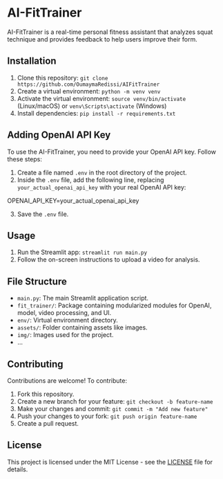 # AI-FitTrainer

AI-FitTrainer is a real-time personal fitness assistant that analyzes squat technique and provides feedback to help users improve their form.

## Installation

1. Clone this repository: `git clone https://github.com/OumaymaRedissi/AIFitTrainer`
2. Create a virtual environment: `python -m venv venv`
3. Activate the virtual environment: `source venv/bin/activate` (Linux/macOS) or `venv\Scripts\activate` (Windows)
4. Install dependencies: `pip install -r requirements.txt`

## Adding OpenAI API Key

To use the AI-FitTrainer, you need to provide your OpenAI API key. Follow these steps:

1. Create a file named `.env` in the root directory of the project.
2. Inside the `.env` file, add the following line, replacing `your_actual_openai_api_key` with your real OpenAI API key:

OPENAI_API_KEY=your_actual_openai_api_key


3. Save the `.env` file.

## Usage

1. Run the Streamlit app: `streamlit run main.py`
2. Follow the on-screen instructions to upload a video for analysis.

## File Structure

- `main.py`: The main Streamlit application script.
- `fit_trainer/`: Package containing modularized modules for OpenAI, model, video processing, and UI.
- `env/`: Virtual environment directory.
- `assets/`: Folder containing assets like images.
- `img/`: Images used for the project.
- ...

## Contributing

Contributions are welcome! To contribute:

1. Fork this repository.
2. Create a new branch for your feature: `git checkout -b feature-name`
3. Make your changes and commit: `git commit -m "Add new feature"`
4. Push your changes to your fork: `git push origin feature-name`
5. Create a pull request.

## License

This project is licensed under the MIT License - see the [LICENSE](LICENSE) file for details.
